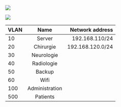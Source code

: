 ![](https://media.discordapp.net/attachments/1313041657389781042/1313055996201140245/image.png?ex=674ebe30&is=674d6cb0&hm=3dd92762c86acd6e86896808ac87576a33ae38421052a59cd47d53d4c50eeee0&=&format=webp&quality=lossless)  
  
  ![](https://media.discordapp.net/attachments/1313041657389781042/1313057106911301663/image.png?ex=674ebf39&is=674d6db9&hm=4f2b265e84062b7b2a8b5a0d430df40206012c9774080733e13bf7af44f64e62&=&format=webp&quality=lossless)

| VLAN | Name | Network address |
| :---         |     :---:      |          ---: |
| 10   | Server     | 192.168.110/24   |
| 20     | Chirurgie      | 192.168.120.0/24      |
|30|Neurologie|
|40|Radiologie|
|50|Backup|
|60|Wifi|
|100|Administration|
|500|Patients|